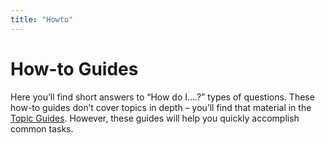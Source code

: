 ```yaml
---
title: "Howto"
---
```


# How-to Guides

Here you’ll find short answers to “How do I….?” types of questions. These how-to guides don’t cover topics in depth – you’ll find that material in the [Topic Guides](../topics). However, these guides will help you quickly accomplish common tasks.
